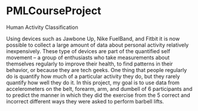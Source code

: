# PMLCourseProject
Human Activity Classification

Using devices such as Jawbone Up, Nike FuelBand, and Fitbit it is now possible to collect a large amount of data about personal activity relatively inexpensively. These type of devices are part of the quantified self movement – a group of enthusiasts who take measurements about themselves regularly to improve their health, to find patterns in their behavior, or because they are tech geeks. One thing that people regularly do is quantify how much of a particular activity they do, but they rarely quantify how well they do it. In this project, my goal is to use data from accelerometers on the belt, forearm, arm, and dumbell of 6 participants and to predict the manner in which they did the exercise from the 5 correct and incorrect different ways they were asked to perform barbell lifts.
